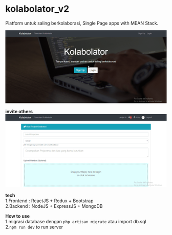 # kolabolator_v2
Platform untuk saling berkolaborasi, Single Page apps with MEAN Stack.


![Alt Text](create-project.gif)

**invite others** <br>
![Alt Text](invite.gif)

**tech** <br>
1.Frontend : ReactJS + Redux + Bootstrap<br>
2.Backend : NodeJS + ExpressJS + MongoDB

**How to use** <br>
1.migrasi database dengan ```php artisan migrate``` atau import db.sql<br>
2.```npm run dev``` to run server
